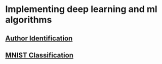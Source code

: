 #  Implementing deep learning and ml algorithms 

## [Author Identification](https://github.com/AshishSinha5/misc/tree/master/author_identification)
## [MNIST Classification](https://github.com/AshishSinha5/misc/tree/master/mnist_classifier)


